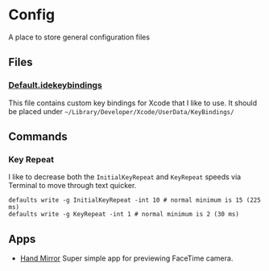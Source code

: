 # Config
A place to store general configuration files

## Files

### [Default.idekeybindings](Default.idekeybindings)
This file contains custom key bindings for Xcode that I like to use. It should be placed under `~/Library/Developer/Xcode/UserData/KeyBindings/`

## Commands

### Key Repeat

I like to decrease both the `InitialKeyRepeat` and `KeyRepeat` speeds via Terminal to move through text quicker.
```shell
defaults write -g InitialKeyRepeat -int 10 # normal minimum is 15 (225 ms)
defaults write -g KeyRepeat -int 1 # normal minimum is 2 (30 ms)
```

## Apps

- [Hand Mirror](https://apps.apple.com/us/app/hand-mirror/id1502839586?mt=12) Super simple app for previewing FaceTime camera.
